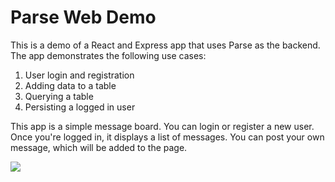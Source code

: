 # Parse Web Demo

This is a demo of a React and Express app that uses Parse as the backend. The app demonstrates the following use cases:

1. User login and registration
2. Adding data to a table
3. Querying a table
4. Persisting a logged in user

This app is a simple message board. You can login or register a new user. Once you're logged in, it displays a list of messages. You can post your own message, which will be added to the page.

<img src="https://i.imgur.com/2l6nR6A.gif" />